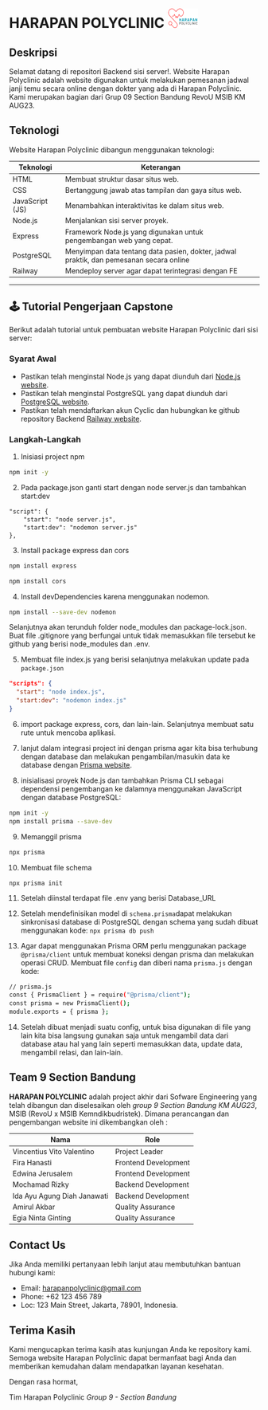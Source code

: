 # HARAPAN POLYCLINIC  ![Alt Text](https://github.com/Kampus-Merdeka-Software-Engineering/FE-2-Bandung-9/blob/main/images/logohp.png?raw=true)

## Deskripsi 
Selamat datang di repositori Backend sisi server!. Website Harapan Polyclinic adalah website digunakan untuk melakukan pemesanan jadwal janji temu secara online dengan dokter yang ada di Harapan Polyclinic. Kami merupakan bagian dari Grup 09 Section Bandung RevoU MSIB KM AUG23.


## Teknologi 
Website Harapan Polyclinic dibangun menggunakan teknologi:

| Teknologi         | Keterangan                                                                                      |
|-------------------|-------------------------------------------------------------------------------------------------|
| HTML              | Membuat struktur dasar situs web.                                                               |
| CSS               | Bertanggung jawab atas tampilan dan gaya situs web.                                             |
| JavaScript (JS)   | Menambahkan interaktivitas ke dalam situs web.                                                  |
| Node.js           | Menjalankan sisi server proyek.                                                                 |
| Express           | Framework Node.js yang digunakan untuk pengembangan web yang cepat.                             |
| PostgreSQL        | Menyimpan data tentang data pasien, dokter, jadwal praktik, dan pemesanan secara online         |
| Railway           | Mendeploy server agar dapat terintegrasi dengan FE                                              |

---

## 🕹 Tutorial Pengerjaan Capstone

Berikut adalah tutorial untuk pembuatan website Harapan Polyclinic dari sisi server:

### Syarat Awal
- Pastikan telah menginstal Node.js yang dapat diunduh dari [Node.js website](https://nodejs.org/).
- Pastikan telah menginstal PostgreSQL yang dapat diunduh dari [PostgreSQL website](https://www.postgresql.org/).
- Pastikan telah mendaftarkan akun Cyclic dan hubungkan ke github repository Backend [Railway website](https://railway.app/).

### Langkah-Langkah
1. Inisiasi project npm
```bash
npm init -y
```
2. Pada package.json ganti start dengan node server.js dan tambahkan start:dev
```
"script": {
    "start": "node server.js",
    "start:dev": "nodemon server.js"
},
```
3. Install package express dan cors

```bash
npm install express 
```

```bash
npm install cors 
```

4. Install devDependencies karena menggunakan nodemon.

```bash
npm install --save-dev nodemon
```
Selanjutnya akan terunduh folder node_modules dan package-lock.json. Buat file .gitignore yang berfungai untuk tidak memasukkan file tersebut ke github yang berisi node_modules dan .env.

5. Membuat file index.js yang berisi selanjutnya melakukan update pada `package.json` 

```json
"scripts": {
  "start": "node index.js",
  "start:dev": "nodemon index.js"
}
```

6. import package express, cors, dan lain-lain. Selanjutnya membuat satu rute untuk mencoba aplikasi.

7. lanjut dalam integrasi project ini dengan prisma agar kita bisa terhubung dengan database dan melakukan pengambilan/masukin data ke database dengan [Prisma website](https://prisma.io/).

8. inisialisasi proyek Node.js dan tambahkan Prisma CLI sebagai dependensi pengembangan ke dalamnya menggunakan JavaScript dengan database PostgreSQL:

```bash
npm init -y
npm install prisma --save-dev
```

9. Memanggil prisma

```bash
npx prisma
```

10. Membuat file schema
```
npx prisma init
```

11. Setelah diinstal terdapat file .env yang berisi Database_URL 


12. Setelah mendefinisikan model di `schema.prisma`dapat melakukan sinkronisasi database di PostgreSQL dengan schema yang sudah dibuat menggunakan kode:
`npx prisma db push`

13.  Agar dapat menggunakan Prisma ORM perlu menggunakan package `@prisma/client` untuk membuat koneksi dengan prisma dan melakukan operasi CRUD. Membuat file `config` dan diberi nama `prisma.js` dengan kode:

```bash
// prisma.js
const { PrismaClient } = require("@prisma/client");
const prisma = new PrismaClient();
module.exports = { prisma };
```

14. Setelah dibuat menjadi suatu config, untuk bisa digunakan di file yang lain kita bisa langsung gunakan saja untuk mengambil data dari database atau hal yang lain seperti memasukkan data, update data, mengambil relasi, dan lain-lain.

### 

## Team 9 Section Bandung
**HARAPAN POLYCLINIC** adalah project akhir dari Sofware Engineering yang telah dibangun dan diselesaikan oleh _group 9 Section Bandung KM AUG23_, MSIB (RevoU x MSIB Kemndikbudristek).
Dimana perancangan dan pengembangan website ini dikembangkan oleh :

|  Nama      | Role | 
|----------|----------|
| Vincentius Vito Valentino   | Project Leader  | 
| Fira Hanasti          | Frontend Development | 
| Edwina Jerusalem | Frontend Development  |
| Mochamad Rizky   | Backend Development |
| Ida Ayu Agung Diah Janawati  | Backend Development |
| Amirul Akbar   | Quality Assurance   |
| Egia Ninta Ginting  |  Quality Assurance |


## Contact Us

Jika Anda memiliki pertanyaan lebih lanjut atau membutuhkan bantuan hubungi kami:

- Email: harapanpolyclinic@gmail.com
- Phone: +62 123 456 789
- Loc: 123 Main Street, Jakarta, 78901, Indonesia.

## Terima Kasih

Kami mengucapkan terima kasih atas kunjungan Anda ke repository kami. Semoga website Harapan Polyclinic dapat bermanfaat bagi Anda dan memberikan kemudahan dalam mendapatkan layanan kesehatan.

Dengan rasa hormat,

Tim Harapan Polyclinic _Group 9 - Section Bandung_
